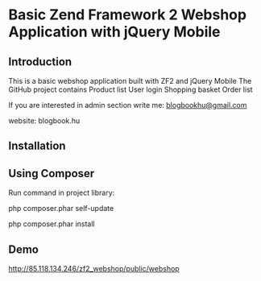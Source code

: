 Basic Zend Framework 2 Webshop Application with jQuery Mobile
=======================

Introduction
------------
This is a basic webshop application built with ZF2 and jQuery Mobile
The GitHub project contains
Product list
User login
Shopping basket
Order list

If you are interested in admin section write me: blogbookhu@gmail.com

website: blogbook.hu

Installation
------------
Using Composer 
----------------------------

Run command in project library:

php composer.phar self-update

php composer.phar install


Demo
----------------------------
http://85.118.134.246/zf2_webshop/public/webshop 